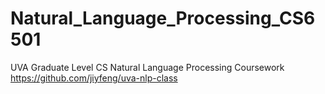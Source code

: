 # Natural_Language_Processing_CS6501

UVA Graduate Level CS Natural Language Processing Coursework https://github.com/jiyfeng/uva-nlp-class
